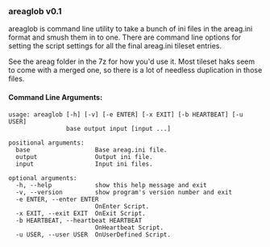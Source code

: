 ### areaglob v0.1

areaglob is command line utility to take a bunch of ini files in the
areag.ini format and smush them in to one.  There are command line
options for setting the script settings for all the final areag.ini
tileset entries.

See the areag folder in the 7z for how you'd use it.  Most tileset
haks seem to come with a merged one, so there is a lot of needless
duplication in those files.

#### Command Line Arguments:
```
usage: areaglob [-h] [-v] [-e ENTER] [-x EXIT] [-b HEARTBEAT] [-u USER]
                base output input [input ...]

positional arguments:
  base                  Base areag.ini file.
  output                Output ini file.
  input                 Input ini files.

optional arguments:
  -h, --help            show this help message and exit
  -v, --version         show program's version number and exit
  -e ENTER, --enter ENTER
                        OnEnter Script.
  -x EXIT, --exit EXIT  OnExit Script.
  -b HEARTBEAT, --heartbeat HEARTBEAT
                        OnHeartbeat Script.
  -u USER, --user USER  OnUserDefined Script.

```
